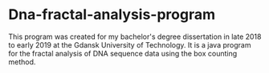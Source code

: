 # Dna-fractal-analysis-program
This program was created for my bachelor's degree dissertation in late 2018 to early 2019 at the Gdansk University of Technology. It is a java program for the fractal analysis of DNA sequence data using the box counting method.
